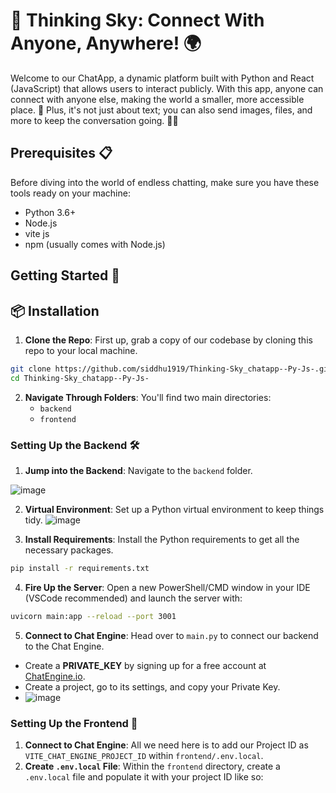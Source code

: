 # 📱 Thinking Sky: Connect With Anyone, Anywhere! 🌍

Welcome to our ChatApp, a dynamic platform built with Python and React (JavaScript) that allows users to interact publicly. With this app, anyone can connect with anyone else, making the world a smaller, more accessible place. 🚀 Plus, it's not just about text; you can also send images, files, and more to keep the conversation going. 📸📁

## Prerequisites 📋

Before diving into the world of endless chatting, make sure you have these tools ready on your machine:

- Python 3.6+
- Node.js
- vite js
- npm (usually comes with Node.js)

## Getting Started 🚀
## 📦 Installation


1. **Clone the Repo**: First up, grab a copy of our codebase by cloning this repo to your local machine.

```bash
git clone https://github.com/siddhu1919/Thinking-Sky_chatapp--Py-Js-.git
cd Thinking-Sky_chatapp--Py-Js-
```
2. **Navigate Through Folders**: You'll find two main directories:
   - `backend`
   - `frontend`

### Setting Up the Backend 🛠️

1. **Jump into the Backend**: Navigate to the `backend` folder.
   
![image](https://github.com/siddhu1919/Thinking-Sky_chatapp--Py-Js-/assets/85176765/6aa256f0-218b-410b-bd6c-048ed0688487)

2. **Virtual Environment**: Set up a Python virtual environment to keep things tidy.
![image](https://github.com/siddhu1919/Thinking-Sky_chatapp--Py-Js-/assets/85176765/5bad9fe0-0638-4e35-9678-b794fce1611d)

3. **Install Requirements**: Install the Python requirements to get all the necessary packages.
 
```bash
pip install -r requirements.txt
```

4. **Fire Up the Server**: Open a new PowerShell/CMD window in your IDE (VSCode recommended) and launch the server with:

```bash
uvicorn main:app --reload --port 3001
```

5. **Connect to Chat Engine**: Head over to `main.py` to connect our backend to the Chat Engine.
- Create a **PRIVATE_KEY** by signing up for a free account at [ChatEngine.io](https://chatengine.io/).
- Create a project, go to its settings, and copy your Private Key.
- ![image](https://github.com/siddhu1919/Thinking-Sky_chatapp--Py-Js-/assets/85176765/bfbcbc07-0632-4f9f-bd83-9756f346bf2f)


### Setting Up the Frontend 🎨

1. **Connect to Chat Engine**: All we need here is to add our Project ID as `VITE_CHAT_ENGINE_PROJECT_ID` within `frontend/.env.local`.
2. **Create `.env.local` File**: Within the `frontend` directory, create a `.env.local` file and populate it with your project ID like so:

